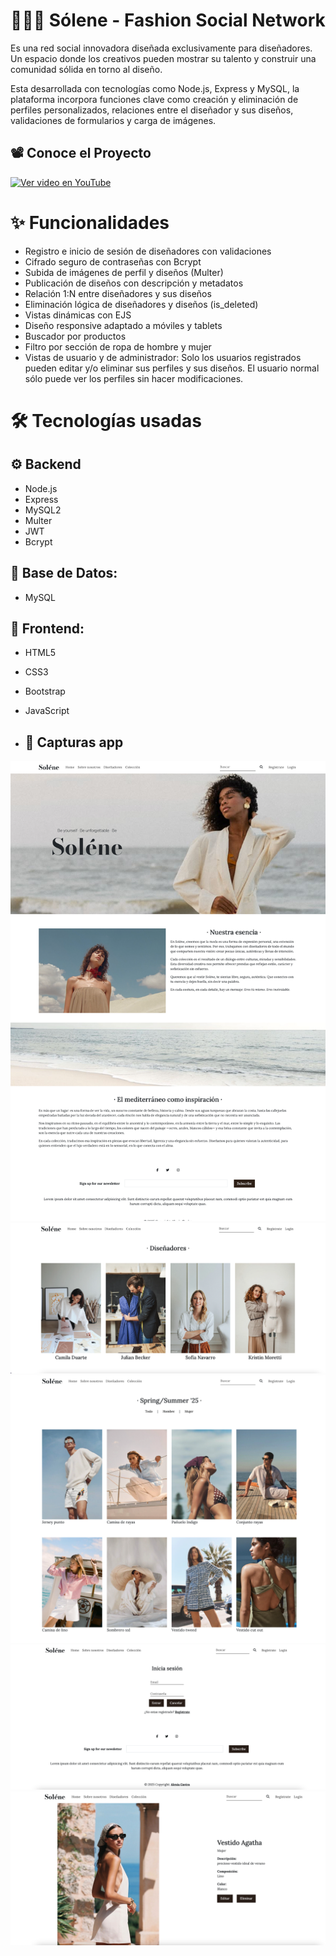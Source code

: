 # 👩🏼‍🎨  Sólene - Fashion Social Network

Es una red social innovadora diseñada exclusivamente para diseñadores. Un espacio donde los creativos pueden mostrar su talento y construir una comunidad sólida en torno al diseño. 

Esta desarrollada con tecnologías como Node.js, Express y MySQL, la plataforma incorpora funciones clave como creación y eliminación de perfiles personalizados, relaciones entre el diseñador y sus diseños, validaciones de formularios y carga de imágenes.

## 📽️ Conoce el Proyecto

[![Ver video en YouTube](https://img.youtube.com/vi/8I1xXAe7Sj0/hqdefault.jpg)](https://www.youtube.com/watch?v=8I1xXAe7Sj0)

# ✨ Funcionalidades

- Registro e inicio de sesión de diseñadores con validaciones
- Cifrado seguro de contraseñas con Bcrypt
- Subida de imágenes de perfil y diseños (Multer)
- Publicación de diseños con descripción y metadatos
- Relación 1:N entre diseñadores y sus diseños
- Eliminación lógica de diseñadores y diseños (is_deleted)
- Vistas dinámicas con EJS
- Diseño responsive adaptado a móviles y tablets
- Buscador por productos
- Filtro por sección de ropa de hombre y mujer
- Vistas de usuario y de administrador: Solo los usuarios registrados pueden editar y/o eliminar sus perfiles y sus diseños. El usuario normal sólo puede ver los perfiles sin hacer modificaciones.


# 🛠 Tecnologías usadas

## ⚙️ Backend
- Node.js
- Express
- MySQL2
- Multer
- JWT
- Bcrypt

## 💾 Base de Datos:
- MySQL

## 🎨 Frontend: 
- HTML5
- CSS3
- Bootstrap
- JavaScript

- ## 📸 Capturas app

![Pantalla home](screenshots/home.png)
![Pantalla diseñadores](screenshots/designers.png)
![Pantalla coleccion](screenshots/collection.png)
![Pantalla login](screenshots/login.png)
![Pantalla editar diseño](screenshots/editdesign.png)

